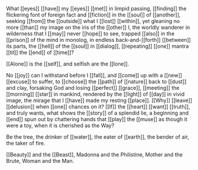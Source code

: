 What [[eyes]] [[have]] my [[eyes]] [[met]] in limpid passing, [[finding]] the flickering font of foreign fact and [[fiction]] in the [[soul]] of [[another]], seeking [[from]] the [[outside]] what I [[lost]] [[within]], yet gleaning no more [[than]] my image on the iris of the [[other]] I, the worldly wanderer in wilderness that I [[may]] never [[hope]] to see, trapped [[also]] in the [[prison]] of the mind in monolog, in endless back-and-[[forth]] [[between]] its parts, the [[hell]] of the [[soul]] in [[dialog]], [[repeating]] [[one]] mantra [[til]] the [[end]] of [[time]]?  
  
[[Alone]] is the [[self]], and selfish are the [[lone]].  
  
No [[joy]] can I withstand before I [[fall]], and [[come]] up with a [[new]] [[excuse]] to suffer, to [[choose]] the [[path]] of [[nature]] back to [[dust]] and clay, forsaking God and losing [[perfect]] [[grace]], [[meeting]] the [[morning]] [[star]] in mankind, rendered by the [[light]] of [[day]] in vivid image, the mirage that I [[have]] made my resting [[place]]. [[Why]] [[leave]] [[delusion]] when [[one]] chances on it? [[If]] the [[heart]] [[want]] [[truth]], and truly wants, what shows the [[story]] of a splendid lie, a beginning and [[end]] spun out by chattering hands that [[play]] the [[muse]] as though it were a toy, when it is cherished as the Way?  
  
Be the tree, the drinker of [[water]], the eater of [[earth]], the bender of air, the taker of fire.  
  
[[Beauty]] and the [[Beast]], Madonna and the Philistine, Mother and the Brute, Woman and the Man.